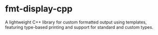 # fmt-display-cpp
A lightweight C++ library for custom formatted output using templates, featuring type-based printing and support for standard and custom types.
